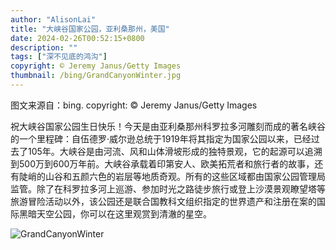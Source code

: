 ```yaml
---
author: "AlisonLai"
title: "大峡谷国家公园，亚利桑那州，美国"
date: 2024-02-26T00:52:15+0800
description: ""
tags: ["深不见底的鸿沟"]
copyright: © Jeremy Janus/Getty Images
thumbnail: /bing/GrandCanyonWinter.jpg
---
```

图文来源自：bing.  copyright: © Jeremy Janus/Getty Images

祝大峡谷国家公园生日快乐！今天是由亚利桑那州科罗拉多河雕刻而成的著名峡谷的一个里程碑：自伍德罗·威尔逊总统于1919年将其指定为国家公园以来，已经过去了105年。大峡谷是由河流、风和山体滑坡形成的独特景观，它的起源可以追溯到500万到600万年前。大峡谷承载着印第安人、欧美拓荒者和旅行者的故事，还有陡峭的山谷和五颜六色的岩层等地质奇观。所有的这些区域都由国家公园管理局监管。除了在科罗拉多河上巡游、参加时光之路徒步旅行或登上沙漠景观瞭望塔等旅游冒险活动以外，该公园还是联合国教科文组织指定的世界遗产和注册在案的国际黑暗天空公园，你可以在这里观赏到清澈的星空。

![GrandCanyonWinter](/bing/GrandCanyonWinter.jpg)

